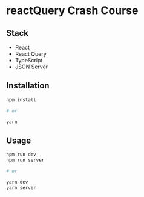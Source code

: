 # reactQuery Crash Course

## Stack

- React
- React Query
- TypeScript
- JSON Server

## Installation

```bash
npm install

# or

yarn
```

## Usage

```bash
npm run dev
npm run server

# or

yarn dev
yarn server
```
